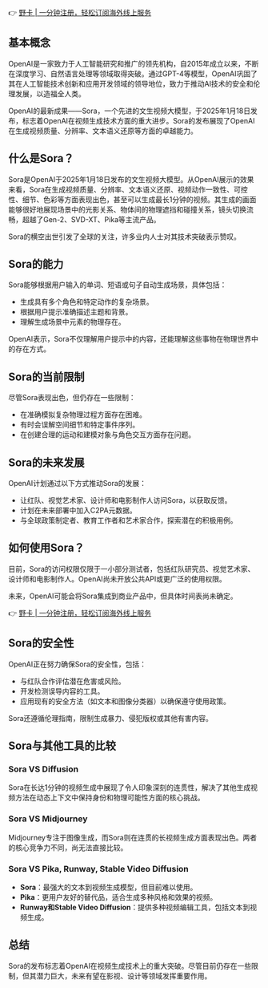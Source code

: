 👉 [野卡 | 一分钟注册，轻松订阅海外线上服务](https://bit.ly/bewildcard)

## 基本概念

OpenAI是一家致力于人工智能研究和推广的领先机构，自2015年成立以来，不断在深度学习、自然语言处理等领域取得突破。通过GPT-4等模型，OpenAI巩固了其在人工智能技术创新和应用开发领域的领导地位，致力于推动AI技术的安全和伦理发展，以造福全人类。

OpenAI的最新成果——Sora，一个先进的文生视频大模型，于2025年1月18日发布，标志着OpenAI在视频生成技术方面的重大进步。Sora的发布展现了OpenAI在生成视频质量、分辨率、文本语义还原等方面的卓越能力。

## 什么是Sora？

Sora是OpenAI于2025年1月18日发布的文生视频大模型。从OpenAI展示的效果来看，Sora在生成视频质量、分辨率、文本语义还原、视频动作一致性、可控性、细节、色彩等方面表现出色，甚至可以生成最长1分钟的视频。其生成的画面能够很好地展现场景中的光影关系、物体间的物理遮挡和碰撞关系，镜头切换流畅，超越了Gen-2、SVD-XT、Pika等主流产品。

Sora的横空出世引发了全球的关注，许多业内人士对其技术突破表示赞叹。

## Sora的能力

Sora能够根据用户输入的单词、短语或句子自动生成场景，具体包括：

- 生成具有多个角色和特定动作的复杂场景。
- 根据用户提示准确描述主题和背景。
- 理解生成场景中元素的物理存在。

OpenAI表示，Sora不仅理解用户提示中的内容，还能理解这些事物在物理世界中的存在方式。

## Sora的当前限制

尽管Sora表现出色，但仍存在一些限制：

- 在准确模拟复杂物理过程方面存在困难。
- 有时会误解空间细节和特定事件序列。
- 在创建合理的运动和建模对象与角色交互方面存在问题。

## Sora的未来发展

OpenAI计划通过以下方式推动Sora的发展：

- 让红队、视觉艺术家、设计师和电影制作人访问Sora，以获取反馈。
- 计划在未来部署中加入C2PA元数据。
- 与全球政策制定者、教育工作者和艺术家合作，探索潜在的积极用例。

## 如何使用Sora？

目前，Sora的访问权限仅限于一小部分测试者，包括红队研究员、视觉艺术家、设计师和电影制作人。OpenAI尚未开放公共API或更广泛的使用权限。

未来，OpenAI可能会将Sora集成到商业产品中，但具体时间表尚未确定。

👉 [野卡 | 一分钟注册，轻松订阅海外线上服务](https://bit.ly/bewildcard)

## Sora的安全性

OpenAI正在努力确保Sora的安全性，包括：

- 与红队合作评估潜在危害或风险。
- 开发检测误导内容的工具。
- 应用现有的安全方法（如文本和图像分类器）以确保遵守使用政策。

Sora还遵循伦理指南，限制生成暴力、侵犯版权或其他有害内容。

## Sora与其他工具的比较

### Sora VS Diffusion

Sora在长达1分钟的视频生成中展现了令人印象深刻的连贯性，解决了其他生成视频方法在动态上下文中保持身份和物理可能性方面的核心挑战。

### Sora VS Midjourney

Midjourney专注于图像生成，而Sora则在连贯的长视频生成方面表现出色。两者的核心竞争力不同，尚无法直接比较。

### Sora VS Pika, Runway, Stable Video Diffusion

- **Sora**：最强大的文本到视频生成模型，但目前难以使用。
- **Pika**：更用户友好的替代品，适合生成多种风格和效果的视频。
- **Runway和Stable Video Diffusion**：提供多种视频编辑工具，包括文本到视频生成。

## 总结

Sora的发布标志着OpenAI在视频生成技术上的重大突破。尽管目前仍存在一些限制，但其潜力巨大，未来有望在影视、设计等领域发挥重要作用。